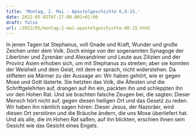 ```yaml
---
title: 'Montag, 2. Mai : Apostelgeschichte 6,8-15.'
date: 2022-05-02T07:27:00.001+02:00
draft: false
url: /2022/05/montag-2-mai-apostelgeschichte-68-15.html
---
```


In jenen Tagen tat Stephanus, voll Gnade und Kraft, Wunder und große Zeichen unter dem Volk. Doch einige von der sogenannten Synagoge der Libertiner und Zyrenäer und Alexandriner und Leute aus Zilizien und der Provinz Asien erhoben sich, um mit Stephanus zu streiten; aber sie konnten der Weisheit und dem Geist, mit dem er sprach, nicht widerstehen. Da stifteten sie Männer zu der Aussage an: Wir haben gehört, wie er gegen Mose und Gott lästerte. Sie hetzten das Volk, die Ältesten und die Schriftgelehrten auf, drangen auf ihn ein, packten ihn und schleppten ihn vor den Hohen Rat. Und sie brachten falsche Zeugen bei, die sagten: Dieser Mensch hört nicht auf, gegen diesen heiligen Ort und das Gesetz zu reden. Wir haben ihn nämlich sagen hören: Dieser Jesus, der Nazoräer, wird diesen Ort zerstören und die Bräuche ändern, die uns Mose überliefert hat. Und als alle, die im Hohen Rat saßen, auf ihn blickten, erschien ihnen sein Gesicht wie das Gesicht eines Engels.